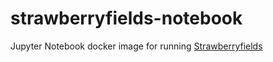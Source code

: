 # strawberryfields-notebook
Jupyter Notebook docker image for running [Strawberryfields](https://strawberryfields.readthedocs.io/en/stable/index.html)

